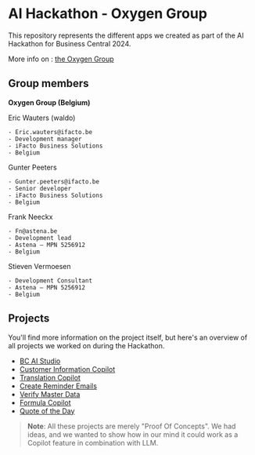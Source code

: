 # AI Hackathon - Oxygen Group

This repository represents the different apps we created as part of the AI Hackathon for Business Central 2024.

More info on : [the Oxygen Group](https://www.oxygengroup.be/en)

## Group members

**Oxygen Group (Belgium)**

Eric Wauters (waldo)

    - Eric.wauters@ifacto.be
    - Development manager
    - iFacto Business Solutions
    - Belgium

Gunter Peeters

    - Gunter.peeters@ifacto.be
    - Senior developer
    - iFacto Business Solutions
    - Belgium

Frank Neeckx

    - Fn@astena.be
    - Development lead
    - Astena – MPN 5256912
    - Belgium

Stieven Vermoesen

    - Development Consultant
    - Astena – MPN 5256912
    - Belgium

## Projects
You'll find more information on the project itself, but here's an overview of all projects we worked on during the Hackathon.

- [BC AI Studio](./BCAIStudio/readme.md)
- [Customer Information Copilot](CustomerCopilot\Readme.md) 
- [Translation Copilot](./TranslationCopilot/readme.md) 
- [Create Reminder Emails](CoPilotReminder/readme.md) 
- [Verify Master Data](VerifyMasterData\readme.md) 
- [Formula Copilot](CustomerCopilot\readme.md) 
- [Quote of the Day](QuoteOfTheDay\readme.md) 

> **Note**: 
All these projects are merely "Proof Of Concepts".  We had ideas, and we wanted to show how in our mind it could work as a Copilot feature in combination with LLM.
